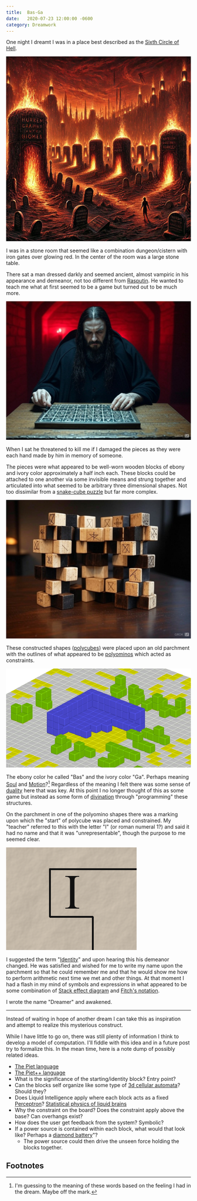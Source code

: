 ```yaml
---
title:  Bas-Ga
date:   2020-07-23 12:00:00 -0600
category: Dreamwork
---
```


One night I dreamt I was in a place best described as the [Sixth Circle of Hell](https://en.wikipedia.org/wiki/Inferno_(Dante)#Sixth_Circle_(Heresy)).

![The Sixth Circle of Hell](/media-library/dreamwork/sixth-circle-of-hell.webp)

I was in a stone room that seemed like a combination dungeon/cistern with iron gates over glowing red. In the center of the room was a large stone table.

There sat a man dressed darkly and seemed ancient, almost vampiric in his appearance and demeanor, not too different from [Rasputin](https://en.wikipedia.org/wiki/Grigori_Rasputin).
He wanted to teach me what at first seemed to be a game but turned out to be much more.

![Ancient prisoner](/media-library/dreamwork/ancient-prisoner.jpg)

When I sat he threatened to kill me if I damaged the pieces as they were each hand made by him in memory of someone.

The pieces were what appeared to be well-worn wooden blocks of ebony and ivory color approximately a half inch each. These blocks could be attached
to one another via some invisible means and strung together and articulated into what seemed to be arbitrary three dimensional shapes. Not too dissimilar
from a [snake-cube puzzle](https://en.wikipedia.org/wiki/Snake_cube) but far more complex.

![Occult Blocks](/media-library/dreamwork/occult-blocks.jpg)

These constructed shapes ([polycubes](https://en.wikipedia.org/wiki/Polycube)) were placed upon an old parchment with the outlines of what appeared to be
[polyominos](https://en.wikipedia.org/wiki/Polyomino) which acted as constraints.

![Pentacube Puzzle](/media-library/dreamwork/pentacube-puzzle.jpg "[Pentacube puzzle - Credit: Wikipedia](https://en.wikipedia.org/wiki/Polycube)")

The ebony color he called "Bas" and the ivory color "Ga".
Perhaps meaning [Soul](https://en.wiktionary.org/wiki/ba#Etymology_1) and [Motion](https://en.wiktionary.org/wiki/ga#Dutch)?[^1]
Regardless of the meaning I felt there was some sense of [duality](https://en.wikipedia.org/wiki/Duality_(mathematics)) here that was key.
At this point I no longer thought of this as some game but instead as some form of [divination](https://en.wikipedia.org/wiki/Divination)
through "programming" these structures.

On the parchment in one of the polyomino shapes there was a marking upon which the "start" of polycube was placed and constrained.
My "teacher" referred to this with the letter "I" (or roman numeral 1?) and said it had no name and that it was "unrepresentable",
though the purpose to me seemed clear.

![Pentomino Identity](/media-library/dreamwork/pentomino-identity.png)

I suggested the term "[Identity](https://plato.stanford.edu/entries/identity/#2)" and upon hearing this his demeanor changed.
He was satisfied and wished for me to write my name upon the parchment so that he could remember me and that he would show me how to perform
arithmetic next time we met and other things. At that moment I had a flash in my mind of symbols and expressions in what appeared to be some
combination of [Stack effect diagram](https://web.archive.org/web/20060831200328/http://www.kodu.ee/~jpoial/teadus/icalp04.pdf)
and [Fitch's notation](https://en.wikipedia.org/wiki/Fitch_notation).

I wrote the name "Dreamer" and awakened.

---

Instead of waiting in hope of another dream I can take this as inspiration and attempt to realize this mysterious construct.

While I have little to go on, there was still plenty of information I think to develop a model of computation. I'll fiddle with this idea
and in a future post try to formalize this. In the mean time, here is a note dump of possibly related ideas.

* [The Piet language](https://esolangs.org/wiki/Piet)
* [The Piet++ language](https://esolangs.org/wiki/Piet%2B%2B)
* What is the significance of the starting/identity block? Entry point?
* Can the blocks self organize like some type of [3d cellular automata](https://en.wikipedia.org/wiki/Conway%27s_Game_of_Life)? Should they?
* Does Liquid Intelligence apply where each block acts as a fixed [Perceptron](https://en.wikipedia.org/wiki/Perceptron)? [Statistical physics of liquid brains](https://royalsocietypublishing.org/doi/10.1098/rstb.2018.0376)
* Why the constraint on the board? Does the constraint apply above the base? Can overhangs exist?
* How does the user get feedback from the system? Symbolic?
* If a power source is contained within each block, what would that look like? Perhaps a [diamond battery](https://phys.org/news/2018-06-prototype-nuclear-battery-power.html)"?
  * The power source could then drive the unseen force holding the blocks together.

## Footnotes

[^1]: I'm guessing to the meaning of these words based on the feeling I had in the dream. Maybe off the mark.
